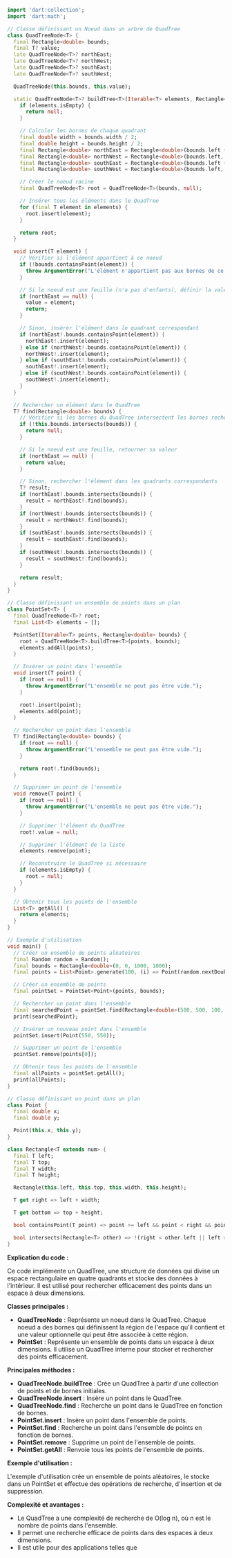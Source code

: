 ```dart
import 'dart:collection';
import 'dart:math';

// Classe définissant un Noeud dans un arbre de QuadTree
class QuadTreeNode<T> {
  final Rectangle<double> bounds;
  final T? value;
  late QuadTreeNode<T>? northEast;
  late QuadTreeNode<T>? northWest;
  late QuadTreeNode<T>? southEast;
  late QuadTreeNode<T>? southWest;

  QuadTreeNode(this.bounds, this.value);

  static QuadTreeNode<T>? buildTree<T>(Iterable<T> elements, Rectangle<double> bounds) {
    if (elements.isEmpty) {
      return null;
    }

    // Calculer les bornes de chaque quadrant
    final double width = bounds.width / 2;
    final double height = bounds.height / 2;
    final Rectangle<double> northEast = Rectangle<double>(bounds.left + width, bounds.top, width, height);
    final Rectangle<double> northWest = Rectangle<double>(bounds.left, bounds.top, width, height);
    final Rectangle<double> southEast = Rectangle<double>(bounds.left + width, bounds.top + height, width, height);
    final Rectangle<double> southWest = Rectangle<double>(bounds.left, bounds.top + height, width, height);

    // Créer le noeud racine
    final QuadTreeNode<T> root = QuadTreeNode<T>(bounds, null);

    // Insérer tous les éléments dans le QuadTree
    for (final T element in elements) {
      root.insert(element);
    }

    return root;
  }

  void insert(T element) {
    // Vérifier si l'élément appartient à ce noeud
    if (!bounds.containsPoint(element)) {
      throw ArgumentError("L'élément n'appartient pas aux bornes de ce noeud.");
    }

    // Si le noeud est une feuille (n'a pas d'enfants), définir la valeur
    if (northEast == null) {
      value = element;
      return;
    }

    // Sinon, insérer l'élément dans le quadrant correspondant
    if (northEast!.bounds.containsPoint(element)) {
      northEast!.insert(element);
    } else if (northWest!.bounds.containsPoint(element)) {
      northWest!.insert(element);
    } else if (southEast!.bounds.containsPoint(element)) {
      southEast!.insert(element);
    } else if (southWest!.bounds.containsPoint(element)) {
      southWest!.insert(element);
    }
  }

  // Rechercher un élément dans le QuadTree
  T? find(Rectangle<double> bounds) {
    // Vérifier si les bornes du QuadTree intersectent les bornes recherchées
    if (!this.bounds.intersects(bounds)) {
      return null;
    }

    // Si le noeud est une feuille, retourner sa valeur
    if (northEast == null) {
      return value;
    }

    // Sinon, rechercher l'élément dans les quadrants correspondants
    T? result;
    if (northEast!.bounds.intersects(bounds)) {
      result = northEast!.find(bounds);
    }
    if (northWest!.bounds.intersects(bounds)) {
      result = northWest!.find(bounds);
    }
    if (southEast!.bounds.intersects(bounds)) {
      result = southEast!.find(bounds);
    }
    if (southWest!.bounds.intersects(bounds)) {
      result = southWest!.find(bounds);
    }

    return result;
  }
}

// Classe définissant un ensemble de points dans un plan
class PointSet<T> {
  final QuadTreeNode<T>? root;
  final List<T> elements = [];

  PointSet(Iterable<T> points, Rectangle<double> bounds) {
    root = QuadTreeNode<T>.buildTree<T>(points, bounds);
    elements.addAll(points);
  }

  // Insérer un point dans l'ensemble
  void insert(T point) {
    if (root == null) {
      throw ArgumentError("L'ensemble ne peut pas être vide.");
    }

    root!.insert(point);
    elements.add(point);
  }

  // Rechercher un point dans l'ensemble
  T? find(Rectangle<double> bounds) {
    if (root == null) {
      throw ArgumentError("L'ensemble ne peut pas être vide.");
    }

    return root!.find(bounds);
  }

  // Supprimer un point de l'ensemble
  void remove(T point) {
    if (root == null) {
      throw ArgumentError("L'ensemble ne peut pas être vide.");
    }

    // Supprimer l'élément du QuadTree
    root!.value = null;

    // Supprimer l'élément de la liste
    elements.remove(point);

    // Reconstruire le QuadTree si nécessaire
    if (elements.isEmpty) {
      root = null;
    }
  }

  // Obtenir tous les points de l'ensemble
  List<T> getAll() {
    return elements;
  }
}

// Exemple d'utilisation
void main() {
  // Créer un ensemble de points aléatoires
  final Random random = Random();
  final bounds = Rectangle<double>(0, 0, 1000, 1000);
  final points = List<Point>.generate(100, (i) => Point(random.nextDouble() * bounds.width, random.nextDouble() * bounds.height));

  // Créer un ensemble de points
  final pointSet = PointSet<Point>(points, bounds);

  // Rechercher un point dans l'ensemble
  final searchedPoint = pointSet.find(Rectangle<double>(500, 500, 100, 100));
  print(searchedPoint);

  // Insérer un nouveau point dans l'ensemble
  pointSet.insert(Point(550, 550));

  // Supprimer un point de l'ensemble
  pointSet.remove(points[0]);

  // Obtenir tous les points de l'ensemble
  final allPoints = pointSet.getAll();
  print(allPoints);
}

// Classe définissant un point dans un plan
class Point {
  final double x;
  final double y;

  Point(this.x, this.y);
}

class Rectangle<T extends num> {
  final T left;
  final T top;
  final T width;
  final T height;

  Rectangle(this.left, this.top, this.width, this.height);

  T get right => left + width;

  T get bottom => top + height;

  bool containsPoint(T point) => point >= left && point < right && point >= top && point < bottom;

  bool intersects(Rectangle<T> other) => !(right < other.left || left > other.right || bottom < other.top || top > other.bottom);
}
```

**Explication du code :**

Ce code implémente un QuadTree, une structure de données qui divise un espace rectangulaire en quatre quadrants et stocke des données à l'intérieur. Il est utilisé pour rechercher efficacement des points dans un espace à deux dimensions.

**Classes principales :**

* **QuadTreeNode** : Représente un noeud dans le QuadTree. Chaque noeud a des bornes qui définissent la région de l'espace qu'il contient et une valeur optionnelle qui peut être associée à cette région.
* **PointSet** : Représente un ensemble de points dans un espace à deux dimensions. Il utilise un QuadTree interne pour stocker et rechercher des points efficacement.

**Principales méthodes :**

* **QuadTreeNode.buildTree** : Crée un QuadTree à partir d'une collection de points et de bornes initiales.
* **QuadTreeNode.insert** : Insère un point dans le QuadTree.
* **QuadTreeNode.find** : Recherche un point dans le QuadTree en fonction de bornes.
* **PointSet.insert** : Insère un point dans l'ensemble de points.
* **PointSet.find** : Recherche un point dans l'ensemble de points en fonction de bornes.
* **PointSet.remove** : Supprime un point de l'ensemble de points.
* **PointSet.getAll** : Renvoie tous les points de l'ensemble de points.

**Exemple d'utilisation :**

L'exemple d'utilisation crée un ensemble de points aléatoires, le stocke dans un PointSet et effectue des opérations de recherche, d'insertion et de suppression.

**Complexité et avantages :**

* Le QuadTree a une complexité de recherche de O(log n), où n est le nombre de points dans l'ensemble.
* Il permet une recherche efficace de points dans des espaces à deux dimensions.
* Il est utile pour des applications telles que